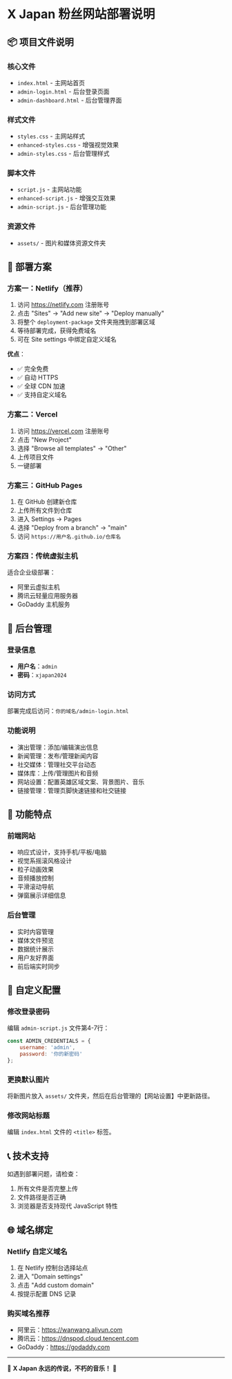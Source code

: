 # X Japan 粉丝网站部署说明

## 📦 项目文件说明

### 核心文件
- `index.html` - 主网站首页
- `admin-login.html` - 后台登录页面
- `admin-dashboard.html` - 后台管理界面

### 样式文件
- `styles.css` - 主网站样式
- `enhanced-styles.css` - 增强视觉效果
- `admin-styles.css` - 后台管理样式

### 脚本文件
- `script.js` - 主网站功能
- `enhanced-script.js` - 增强交互效果
- `admin-script.js` - 后台管理功能

### 资源文件
- `assets/` - 图片和媒体资源文件夹

## 🚀 部署方案

### 方案一：Netlify（推荐）
1. 访问 https://netlify.com 注册账号
2. 点击 "Sites" → "Add new site" → "Deploy manually"
3. 将整个 `deployment-package` 文件夹拖拽到部署区域
4. 等待部署完成，获得免费域名
5. 可在 Site settings 中绑定自定义域名

**优点**：
- ✅ 完全免费
- ✅ 自动 HTTPS
- ✅ 全球 CDN 加速
- ✅ 支持自定义域名

### 方案二：Vercel
1. 访问 https://vercel.com 注册账号
2. 点击 "New Project"
3. 选择 "Browse all templates" → "Other"
4. 上传项目文件
5. 一键部署

### 方案三：GitHub Pages
1. 在 GitHub 创建新仓库
2. 上传所有文件到仓库
3. 进入 Settings → Pages
4. 选择 "Deploy from a branch" → "main"
5. 访问 `https://用户名.github.io/仓库名`

### 方案四：传统虚拟主机
适合企业级部署：
- 阿里云虚拟主机
- 腾讯云轻量应用服务器
- GoDaddy 主机服务

## 🔐 后台管理

### 登录信息
- **用户名**：`admin`
- **密码**：`xjapan2024`

### 访问方式
部署完成后访问：`你的域名/admin-login.html`

### 功能说明
- 演出管理：添加/编辑演出信息
- 新闻管理：发布/管理新闻内容
- 社交媒体：管理社交平台动态
- 媒体库：上传/管理图片和音频
- 网站设置：配置英雄区域文案、背景图片、音乐
- 链接管理：管理页脚快速链接和社交链接

## 📱 功能特点

### 前端网站
- 响应式设计，支持手机/平板/电脑
- 视觉系摇滚风格设计
- 粒子动画效果
- 音频播放控制
- 平滑滚动导航
- 弹窗展示详细信息

### 后台管理
- 实时内容管理
- 媒体文件预览
- 数据统计展示
- 用户友好界面
- 前后端实时同步

## 🔧 自定义配置

### 修改登录密码
编辑 `admin-script.js` 文件第4-7行：
```javascript
const ADMIN_CREDENTIALS = {
    username: 'admin',
    password: '你的新密码'
};
```

### 更换默认图片
将新图片放入 `assets/` 文件夹，然后在后台管理的【网站设置】中更新路径。

### 修改网站标题
编辑 `index.html` 文件的 `<title>` 标签。

## 📞 技术支持

如遇到部署问题，请检查：
1. 所有文件是否完整上传
2. 文件路径是否正确
3. 浏览器是否支持现代 JavaScript 特性

## 🌐 域名绑定

### Netlify 自定义域名
1. 在 Netlify 控制台选择站点
2. 进入 "Domain settings"
3. 点击 "Add custom domain"
4. 按提示配置 DNS 记录

### 购买域名推荐
- 阿里云：https://wanwang.aliyun.com
- 腾讯云：https://dnspod.cloud.tencent.com
- GoDaddy：https://godaddy.com

---

🎸 **X Japan 永远的传说，不朽的音乐！** 🎸